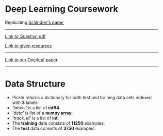 # Deep Learning Coursework
Replicating [Schindler's paper](https://publik.tuwien.ac.at/files/publik_256008.pdf)

---

[Link to Question pdf](https://comsm0018-applied-deep-learning.github.io/Assessment/COMSM0018_Project_2018.pdf)

[Link to given resources](https://goo.gl/VcTvNq)

---

[Link to our Overleaf paper](https://www.overleaf.com/8257455158fdsxbjmtpnkr)

---
# Data Structure
* Pickle returns a dictionary for both test and training data sets indexed with **3** labels.
* *'labels'* is a list of **int64**.
* *'data'* is list of a **numpy array**.
* *'track_id'* is a list of **int**.
* The **training** data consists of **11250** examples.
* The **test** data consists of **3750** examples. 
